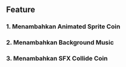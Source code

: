 ## Feature

### 1. Menambahkan Animated Sprite Coin
### 2. Menambahkan Background Music
### 3. Menambahkan SFX Collide Coin

